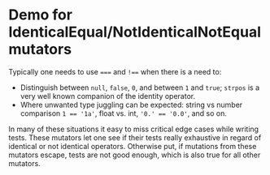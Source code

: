 # Demo for IdenticalEqual/NotIdenticalNotEqual mutators

Typically one needs to use `===` and `!==` when there is a need to:

- Distinguish between `null`, `false`, `0`, and between `1` and `true`; `strpos` is a very well known companion of the identity operator.
- Where unwanted type juggling can be expected: string vs number comparison `1 == '1a'`, float vs. int, `'0.' == '0.0'`, and so on.

In many of these situations it easy to miss critical edge cases while writing tests.
These mutators let one see if their tests really exhaustive in regard of identical or not identical operators.
Otherwise put, if mutations from these mutators escape, tests are not good enough, which is also true for all other mutators.

